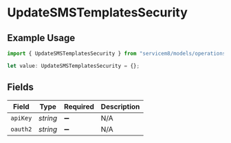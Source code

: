 # UpdateSMSTemplatesSecurity

## Example Usage

```typescript
import { UpdateSMSTemplatesSecurity } from "servicem8/models/operations";

let value: UpdateSMSTemplatesSecurity = {};
```

## Fields

| Field              | Type               | Required           | Description        |
| ------------------ | ------------------ | ------------------ | ------------------ |
| `apiKey`           | *string*           | :heavy_minus_sign: | N/A                |
| `oauth2`           | *string*           | :heavy_minus_sign: | N/A                |